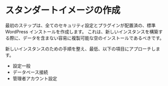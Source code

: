 # スタンダートイメージの作成

最初のステップは、全てのセキュリティ設定とプラグインが配置済の、標準WordPress インストールを作成します。
これは、新しいインスタンスを構築する際に、データを含まない容易に複製可能な空のインストールであるべきです。

新しいインスタンスのための手順を整え、最低、以下の項目にアプローチします。

* 設定一般
* データベース接続
* 管理者アカウント設定
